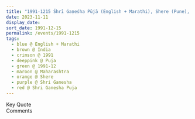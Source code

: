 ```yaml
---
title: "1991-1215 Śhrī Gaṇeśha Pūjā (English + Marathi), Shere (Pune), Maharashtra, India"
date: 2023-11-11
display_date: 
sort_date: 1991-12-15
permalink: /events/1991-1215
tags:
  - blue @ English + Marathi
  - brown @ India
  - crimson @ 1991
  - deeppink @ Puja
  - green @ 1991-12
  - maroon @ Maharashtra
  - orange @ Shere
  - purple @ Shri Ganesha
  - red @ Shri Ganesha Puja
---
```


<wave-list>
  <list-title color="green" width="75">Key Quote</list-title>
  <list-item color="BlanchedAlmond"  width="200"></list-item>
  <list-item color="Lavender"></list-item>
  <list-item color="BlanchedAlmond"></list-item>
</wave-list>

<br>

<wave-list>
  <list-title color="green" width="75">Comments</list-title>
  <list-item color="BlanchedAlmond"  width="200"></list-item>
  <list-item color="Lavender"></list-item>
  <list-item color="BlanchedAlmond"></list-item>
</wave-list>
